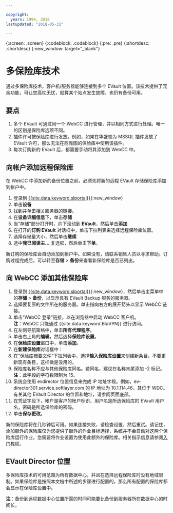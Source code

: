 ```yaml
---

copyright:
  years: 1994, 2018
lastupdated: "2018-05-31"

---
```

{:screen: .screen}
{:codeblock: .codeblock}
{:pre: .pre}
{:shortdesc: .shortdesc}
{:new_window: target="_blank"}

# 多保险库技术

通过多保险库技术，客户机/服务器能够连接到多个 EVault 位置。该技术提供了冗余功能，可让您高枕无忧，就算某个站点发生故障，也仍有备份可用。 

## 要点

1. 多个 EVault 可通过同一个 WebCC 进行管理，并以相同方式进行处理。唯一的区别是保险库选项不同。
2. 插件许可按保险库进行发放。例如，如果在华盛顿为 MSSQL 插件发放了 EVault 许可，那么无法在西雅图的保险库中使用该插件。
3. 每次订购新的 EVault 后，都需要手动将其添加到 WebCC 中。

## 向帐户添加远程保险库

在 WebCC 中添加新的备份位置之前，必须先将新的远程 EVault 存储保险库添加到帐户中。 

1. 登录到 [{{site.data.keyword.slportal}}](https://control.softlayer.com/){:new_window}
2. 单击**设备**
3. 找到并单击相关服务器的链接。
4. 在**设备详细信息**下，单击**存储**
5. 当“存储”部分打开时，向下滚动到 **EVault**，然后单击**添加**
6. 在打开的**订购 EVault** 对话框中，单击下拉列表来选择远程保险库位置。
7. 选择存储量大小，然后单击**继续**
8. 选中**我已阅读主...** 复选框，然后单击**下单**。

新订购的保险库会自动添加到帐户中。如果没有，请联系销售人员以寻求帮助。订购过程完成后，可以转至**存储** > **备份**来查看新保险库是否已列出。

## 向 WebCC 添加其他保险库

1. 登录到 [{{site.data.keyword.slportal}}](https://control.softlayer.com/){:new_window}，然后单击主菜单中的**存储** > **备份**，以显示具有 EVault Backup 服务的服务器。 
2. 选择要复原的文件所在的服务器。单击指向右方的展开箭头以显示 WebCC 链接。
3. 单击“WebCC 登录”链接，以在浏览器中启动 WebCC 客户机。<br/>**注**：WebCC 只能通过 {{site.data.keyword.BluVPN}} 进行访问。
4. 在左侧导航窗格中，单击**所有代理程序**。
5. 单击右上角的**编辑**，然后选择**保险库设置**。
6. 在**保险库设置**窗口中，单击**添加**。
7. 在**新建保险库**对话框中：
  1. 在“保险库概要文件”下拉列表中，选择**输入保险库设置**来创建新条目。不要更新现有条目，这样做是没用的。
  2. 保险库名称不应与其他保险库同名。若同名，建议在名称末尾添加 -2 标记。<br/> **注**：此字段的字符数限制为 15。
  3. 系统会使用 evdirector 位置信息来完成 IP 地址字段。例如，ev-director301.service.softlayer.com 的 IP 地址为 10.1.114.46，其位于 WDC。有关其他 EVault Director 的位置和地址，请参阅页面底部。
  4. 在凭证字段下，帐户是客户的帐户标识，用户名是所选保险库的 EVault 用户名，密码是所选保险库的密码。
  5. 单击**保存更改**。

新的保险库将在几秒钟后可用。如果连接失败，请检查设置，然后重试。请记住，添加额外的保险库仅为您提供了额外的作业目标选择，系统并不会自动对这两个保险库运行作业。您需要将作业设置为使用此额外的保险库。相关指示信息请参阅[入门教程](index.html#getting-started-with-evault-backup-services)。

## EVault Director 位置

多保险库技术的可用范围为所有数据中心，并且在选择远程保险库时没有地域限制。如果保险库是按照本文档中所述的步骤进行配置的，那么所有配置的保险库都会显示在保险库设置中。

**注**：备份到远程数据中心位置所需的时间可能要比备份到服务器所在数据中心的时间长。

